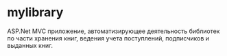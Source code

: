 # mylibrary
ASP.Net MVC приложение, автоматизирующее деятельность библиотек по части хранения книг, ведения учета поступлений, подписчиков и выданных книг.
